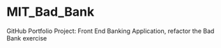 # MIT_Bad_Bank
GitHub Portfolio Project: Front End Banking Application, refactor the Bad Bank exercise
